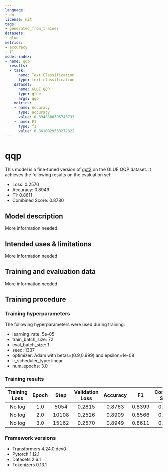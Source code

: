 ```yaml
---
language:
- en
license: mit
tags:
- generated_from_trainer
datasets:
- glue
metrics:
- accuracy
- f1
model-index:
- name: qqp
  results:
  - task:
      name: Text Classification
      type: text-classification
    dataset:
      name: GLUE QQP
      type: glue
      args: qqp
    metrics:
    - name: Accuracy
      type: accuracy
      value: 0.8948800395745733
    - name: F1
      type: f1
      value: 0.8610929533272322
---
```


<!-- This model card has been generated automatically according to the information the Trainer had access to. You
should probably proofread and complete it, then remove this comment. -->

# qqp

This model is a fine-tuned version of [gpt2](https://huggingface.co/gpt2) on the GLUE QQP dataset.
It achieves the following results on the evaluation set:
- Loss: 0.2570
- Accuracy: 0.8949
- F1: 0.8611
- Combined Score: 0.8780

## Model description

More information needed

## Intended uses & limitations

More information needed

## Training and evaluation data

More information needed

## Training procedure

### Training hyperparameters

The following hyperparameters were used during training:
- learning_rate: 5e-05
- train_batch_size: 72
- eval_batch_size: 1
- seed: 1337
- optimizer: Adam with betas=(0.9,0.999) and epsilon=1e-08
- lr_scheduler_type: linear
- num_epochs: 3.0

### Training results

| Training Loss | Epoch | Step  | Validation Loss | Accuracy | F1     | Combined Score |
|:-------------:|:-----:|:-----:|:---------------:|:--------:|:------:|:--------------:|
| No log        | 1.0   | 5054  | 0.2815          | 0.8763   | 0.8399 | 0.8581         |
| No log        | 2.0   | 10108 | 0.2526          | 0.8909   | 0.8566 | 0.8738         |
| No log        | 3.0   | 15162 | 0.2570          | 0.8949   | 0.8611 | 0.8780         |


### Framework versions

- Transformers 4.24.0.dev0
- Pytorch 1.12.1
- Datasets 2.6.1
- Tokenizers 0.13.1
